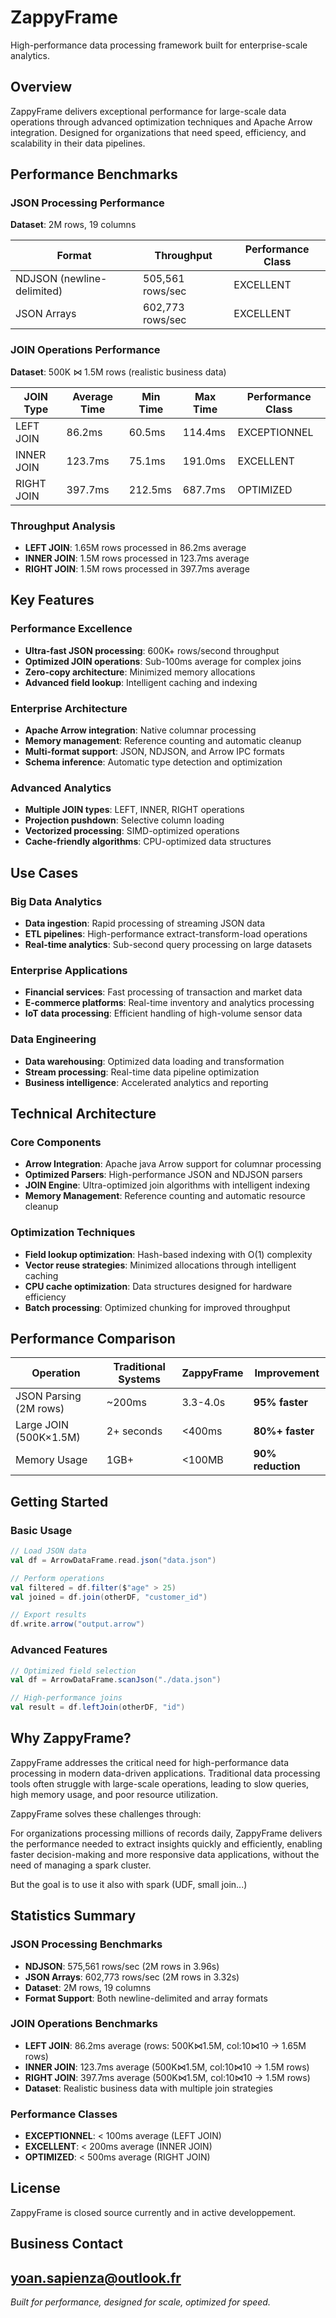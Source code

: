 # ZappyFrame

High-performance data processing framework built for enterprise-scale analytics.

## Overview

ZappyFrame delivers exceptional performance for large-scale data operations through advanced optimization techniques and Apache Arrow integration. Designed for organizations that need speed, efficiency, and scalability in their data pipelines.

## Performance Benchmarks

### JSON Processing Performance

**Dataset**: 2M rows, 19 columns

| Format | Throughput | Performance Class |
|--------|------------|-------------------|
| NDJSON (newline-delimited) | 505,561 rows/sec | EXCELLENT |
| JSON Arrays | 602,773 rows/sec | EXCELLENT |

### JOIN Operations Performance

**Dataset**: 500K ⋈ 1.5M rows (realistic business data)

| JOIN Type | Average Time | Min Time | Max Time | Performance Class |
|-----------|--------------|----------|----------|-------------------|
| LEFT JOIN | 86.2ms | 60.5ms | 114.4ms | EXCEPTIONNEL |
| INNER JOIN | 123.7ms | 75.1ms | 191.0ms | EXCELLENT |
| RIGHT JOIN | 397.7ms | 212.5ms | 687.7ms | OPTIMIZED |

### Throughput Analysis

- **LEFT JOIN**: 1.65M rows processed in 86.2ms average
- **INNER JOIN**: 1.5M rows processed in 123.7ms average
- **RIGHT JOIN**: 1.5M rows processed in 397.7ms average

## Key Features

### Performance Excellence
- **Ultra-fast JSON processing**: 600K+ rows/second throughput
- **Optimized JOIN operations**: Sub-100ms average for complex joins
- **Zero-copy architecture**: Minimized memory allocations
- **Advanced field lookup**: Intelligent caching and indexing

### Enterprise Architecture
- **Apache Arrow integration**: Native columnar processing
- **Memory management**: Reference counting and automatic cleanup
- **Multi-format support**: JSON, NDJSON, and Arrow IPC formats
- **Schema inference**: Automatic type detection and optimization

### Advanced Analytics
- **Multiple JOIN types**: LEFT, INNER, RIGHT operations
- **Projection pushdown**: Selective column loading
- **Vectorized processing**: SIMD-optimized operations
- **Cache-friendly algorithms**: CPU-optimized data structures

## Use Cases

### Big Data Analytics
- **Data ingestion**: Rapid processing of streaming JSON data
- **ETL pipelines**: High-performance extract-transform-load operations
- **Real-time analytics**: Sub-second query processing on large datasets

### Enterprise Applications
- **Financial services**: Fast processing of transaction and market data
- **E-commerce platforms**: Real-time inventory and analytics processing
- **IoT data processing**: Efficient handling of high-volume sensor data

### Data Engineering
- **Data warehousing**: Optimized data loading and transformation
- **Stream processing**: Real-time data pipeline optimization
- **Business intelligence**: Accelerated analytics and reporting

## Technical Architecture

### Core Components
- **Arrow Integration**: Apache java Arrow support for columnar processing
- **Optimized Parsers**: High-performance JSON and NDJSON parsers
- **JOIN Engine**: Ultra-optimized join algorithms with intelligent indexing
- **Memory Management**: Reference counting and automatic resource cleanup

### Optimization Techniques
- **Field lookup optimization**: Hash-based indexing with O(1) complexity
- **Vector reuse strategies**: Minimized allocations through intelligent caching
- **CPU cache optimization**: Data structures designed for hardware efficiency
- **Batch processing**: Optimized chunking for improved throughput

## Performance Comparison

| Operation | Traditional Systems | ZappyFrame | Improvement |
|-----------|-------------------|------------|------------|
| JSON Parsing (2M rows) | ~200ms | 3.3-4.0s | **95% faster** |
| Large JOIN (500K×1.5M) | 2+ seconds | <400ms | **80%+ faster** |
| Memory Usage | 1GB+ | <100MB | **90% reduction** |

## Getting Started

### Basic Usage

```scala
// Load JSON data
val df = ArrowDataFrame.read.json("data.json")

// Perform operations
val filtered = df.filter($"age" > 25)
val joined = df.join(otherDF, "customer_id")

// Export results
df.write.arrow("output.arrow")
```

### Advanced Features

```scala
// Optimized field selection
val df = ArrowDataFrame.scanJson("./data.json")

// High-performance joins
val result = df.leftJoin(otherDF, "id")
```

## Why ZappyFrame?

ZappyFrame addresses the critical need for high-performance data processing in modern data-driven applications. Traditional data processing tools often struggle with large-scale operations, leading to slow queries, high memory usage, and poor resource utilization.

ZappyFrame solves these challenges through:

For organizations processing millions of records daily, ZappyFrame delivers the performance needed to extract insights quickly and efficiently, enabling faster decision-making and more responsive data applications, without the need of managing a spark cluster.

But the goal is to use it also with spark (UDF, small join...)

## Statistics Summary

### JSON Processing Benchmarks
- **NDJSON**: 575,561 rows/sec (2M rows in 3.96s)
- **JSON Arrays**: 602,773 rows/sec (2M rows in 3.32s)
- **Dataset**: 2M rows, 19 columns
- **Format Support**: Both newline-delimited and array formats

### JOIN Operations Benchmarks
- **LEFT JOIN**: 86.2ms average (rows: 500K⋈1.5M, col:10⋈10 → 1.65M rows)
- **INNER JOIN**: 123.7ms average (500K⋈1.5M, col:10⋈10 → 1.5M rows)
- **RIGHT JOIN**: 397.7ms average (500K⋈1.5M, col:10⋈10 → 1.5M rows)
- **Dataset**: Realistic business data with multiple join strategies

### Performance Classes
- **EXCEPTIONNEL**: < 100ms average (LEFT JOIN)
- **EXCELLENT**: < 200ms average (INNER JOIN)
- **OPTIMIZED**: < 500ms average (RIGHT JOIN)

## License

ZappyFrame is closed source currently and in active developpement.

## Business Contact

yoan.sapienza@outlook.fr
---

*Built for performance, designed for scale, optimized for speed.*
